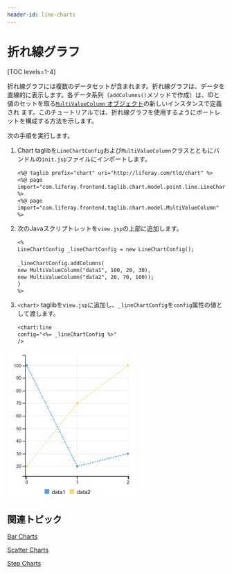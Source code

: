```yaml
---
header-id: line-charts
---
```


# 折れ線グラフ

[TOC levels=1-4]

折れ線グラフには複数のデータセットが含まれます。折れ線グラフは、データを直線的に表示します。各データ系列（`addColumns()`メソッドで作成）は、IDと値のセットを取る[`MultiValueColumn` オブジェクト](@platform-ref@/7.1-latest/apps/frontend-taglib-1.0.1/javadocs/com/liferay/frontend/taglib/chart/model/MultiValueColumn.html)の新しいインスタンスで定義され ます。このチュートリアルでは、折れ線グラフを使用するようにポートレットを構成する方法を示します。

次の手順を実行します。

1. Chart taglibを`LineChartConfig`および`MultiValueColumn`クラスとともにバンドルの`init.jsp`ファイルにインポートします。

       <%@ taglib prefix="chart" uri="http://liferay.com/tld/chart" %>
       <%@ page import="com.liferay.frontend.taglib.chart.model.point.line.LineChartConfig" %>
       <%@ page import="com.liferay.frontend.taglib.chart.model.MultiValueColumn" %>
   
2. 次のJavaスクリプトレットを`view.jsp`の上部に追加します。

       <%
       LineChartConfig _lineChartConfig = new LineChartConfig();
       
       _lineChartConfig.addColumns(
       new MultiValueColumn("data1", 100, 20, 30),
       new MultiValueColumn("data2", 20, 70, 100));
       }
       %>
   
3. `<chart>` taglibを`view.jsp`に追加し、`_lineChartConfig`を`config`属性の値として渡します。

       <chart:line
       config="<%= _lineChartConfig %>"
       />
   
![図1：折れ線グラフは、データを直線的に表示します。](../../../images/chart-taglib-line.png)

## 関連トピック

[Bar Charts](/docs/7-1/tutorials/-/knowledge_base/t/bar-charts)

[Scatter Charts](/docs/7-1/tutorials/-/knowledge_base/t/scatter-charts)

[Step Charts](/docs/7-1/tutorials/-/knowledge_base/t/step-charts)
